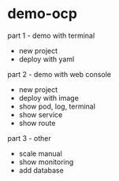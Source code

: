 # demo-ocp

part 1 - demo with terminal
- new project
- deploy with yaml


part 2 - demo with web console
- new project
- deploy with image
- show pod, log, terminal
- show service
- show route


part 3 - other
- scale manual
- show monitoring
- add database


